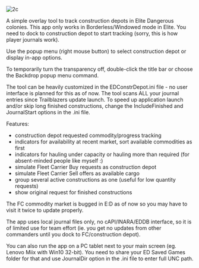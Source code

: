 ![2c](https://github.com/user-attachments/assets/b47877b9-eb5f-4e8f-af39-169bb7cdec51)

A simple overlay tool to track construction depots in Elite Dangerous colonies.
This app only works in Borderless/Windowed mode in Elite.
You need to dock to construction depot to start tracking (sorry, this is how player journals work).

Use the popup menu (right mouse button) to select construction depot or display in-app options.

To temporarily turn the transparency off, double-click the title bar or choose the Backdrop popup menu command.

The tool can be heavily customized in the EDConstrDepot.ini file - no user interface is planned for this as of now.
The tool scans ALL your journal entries since Trailblazers update launch. 
To speed up application launch and/or skip long finished constructions, change the IncludeFinished and JournalStart options in the .ini file. 

Features:
- construction depot requested commodity/progress tracking
- indicators for availability at recent market, sort available commodities as first
- indicators for hauling under capacity or hauling more than required (for absent-minded people like myself :)
- simulate Fleet Carrier Buy requests as construction depot
- simulate Fleet Carrier Sell offers as available cargo
- group several active constructions as one (useful for low quantity requests)
- show original request for finished constructions


The FC commodity market is bugged in E:D as of now so you may have to visit it twice to update properly. 

The app uses local journal files only, no cAPI/INARA/EDDB interface, so it is of limited use for team effort (ie. you get no updates from other commanders until you dock to FC/construction depot).

You can also run the app on a PC tablet next to your main screen (eg. Lenovo Miix with Win10 32-bit). You need to share your ED Saved Games folder for that and use JournalDir option in the .ini file to enter full UNC path.


